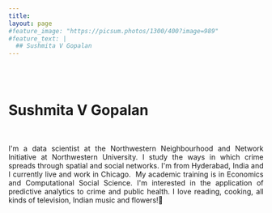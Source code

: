 ```yaml
---
title: 
layout: page
#feature_image: "https://picsum.photos/1300/400?image=989"
#feature_text: |
  ## Sushmita V Gopalan
---
```

&nbsp;  
&nbsp;
&nbsp;&nbsp;  
# Sushmita V Gopalan
&nbsp;
&nbsp;
<div style="text-align:justify" font size = '2'>I'm a data scientist at the Northwestern Neighbourhood and Network Initiative at Northwestern University. I study the ways in which crime spreads through spatial and social networks. I'm from Hyderabad, India and I currently live and work in Chicago.&nbsp;&nbsp;My academic training is in Economics and Computational Social Science. I'm interested in the application of predictive analytics to crime and public health. I love reading, cooking,  all kinds of television, Indian music and flowers!🌸</div>



&nbsp;  
&nbsp;
&nbsp;  
&nbsp;
&nbsp;  
&nbsp;  
&nbsp;  





